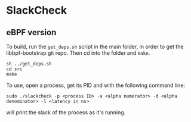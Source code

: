 # SlackCheck
## eBPF version

To build, run the `get_deps.sh` script in the main folder, in order to get the 
libbpf-bootstrap git repo. Then cd into the folder and `make`.

```
sh ../get_deps.sh
cd src
make
```

To use, open a process, get its PID and with the following command line:
```
sudo ./slackcheck -p <process ID> -a <alpha numerator> -d <alpha denominator> -l <latency in ns>
```
will print the slack of the process as it's running.
